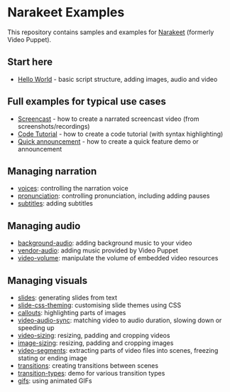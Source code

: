 # Narakeet Examples

This repository contains samples and examples for [Narakeet](https://www.narakeet.com) (formerly Video Puppet).

## Start here

* [Hello World](hello-world/README.md) - basic script structure, adding images, audio and video

## Full examples for typical use cases

* [Screencast](screencast-demo-video/) - how to create a narrated screencast video (from screenshots/recordings)
* [Code Tutorial](code-tutorial-demo-video/) - how to create a code tutorial (with syntax highlighting)
* [Quick announcement](feature-announcement-demo-video) - how to create a quick feature demo or announcement

## Managing narration

* [voices](voices/README.md): controlling the narration voice
* [pronunciation](pronunciation/README.md): controlling pronunciation, including adding pauses
* [subtitles](subtitles/README.md): adding subtitles

## Managing audio

* [background-audio](background-audio/README.md): adding background music to your video
* [vendor-audio](vendor-audio/README.md): adding music provided by Video Puppet
* [video-volume](video-volume/README.md): manipulate the volume of embedded video resources

## Managing visuals

* [slides](slides/README.md): generating slides from text 
* [slide-css-theming](slide-css-theming/README.md): customising slide themes using CSS
* [callouts](callouts/README.md): highlighting parts of images
* [video-audio-sync](video-audio-sync/README.md): matching video to audio duration, slowing down or speeding up 
* [video-sizing](video-sizing/README.md): resizing, padding and cropping videos
* [image-sizing](image-sizing/README.md): resizing, padding and cropping images 
* [video-segments](video-segments/README.md): extracting parts of video files into scenes, freezing stating or ending image
* [transitions](transitions/README.md): creating transitions between scenes 
* [transition-types](transition-types/README.md): demo for various transition types 
* [gifs](gifs/README.md): using animated GIFs

